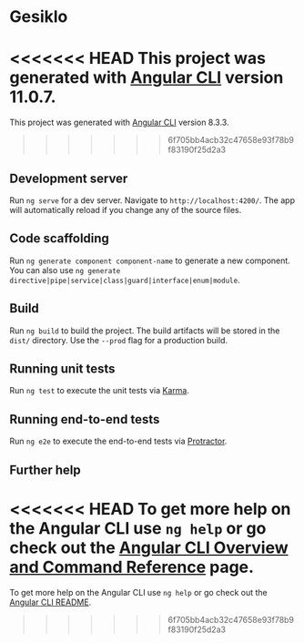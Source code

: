 # Gesiklo

<<<<<<< HEAD
This project was generated with [Angular CLI](https://github.com/angular/angular-cli) version 11.0.7.
=======
This project was generated with [Angular CLI](https://github.com/angular/angular-cli) version 8.3.3.
>>>>>>> 6f705bb4acb32c47658e93f78b9f83190f25d2a3

## Development server

Run `ng serve` for a dev server. Navigate to `http://localhost:4200/`. The app will automatically reload if you change any of the source files.

## Code scaffolding

Run `ng generate component component-name` to generate a new component. You can also use `ng generate directive|pipe|service|class|guard|interface|enum|module`.

## Build

Run `ng build` to build the project. The build artifacts will be stored in the `dist/` directory. Use the `--prod` flag for a production build.

## Running unit tests

Run `ng test` to execute the unit tests via [Karma](https://karma-runner.github.io).

## Running end-to-end tests

Run `ng e2e` to execute the end-to-end tests via [Protractor](http://www.protractortest.org/).

## Further help

<<<<<<< HEAD
To get more help on the Angular CLI use `ng help` or go check out the [Angular CLI Overview and Command Reference](https://angular.io/cli) page.
=======
To get more help on the Angular CLI use `ng help` or go check out the [Angular CLI README](https://github.com/angular/angular-cli/blob/master/README.md).
>>>>>>> 6f705bb4acb32c47658e93f78b9f83190f25d2a3
